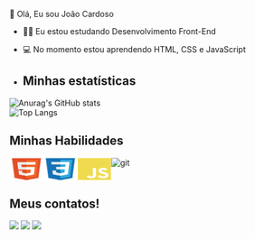 👋 Olá, Eu sou João Cardoso</h1>
  
- 👨‍💻 Eu estou estudando Desenvolvimento Front-End

- 💻 No momento estou aprendendo HTML, CSS e JavaScript
- <h2>Minhas estatísticas </h2>


![Anurag's GitHub stats](https://github-readme-stats.vercel.app/api?username=Jp-Cardoso360&show_icons=true&theme=radical)<br>
![Top Langs](https://github-readme-stats.vercel.app/api/top-langs/?username=Jp-Cardoso360&show_progress=true,icons=true&theme=radical)

   <h2>Minhas Habilidades</h2>
<div style ="display:flex;">
<img align="center" height="40" width="60" alt="html5" src="https://raw.githubusercontent.com/devicons/devicon/master/icons/html5/html5-original.svg" style="max-width: 100%;">
<img align="center" height="40" width="60" alt="css3" src="https://raw.githubusercontent.com/devicons/devicon/master/icons/css3/css3-original.svg" style="max-width: 100%;">
<img align="center" height="40" width="60" alt="javascript" src="https://raw.githubusercontent.com/devicons/devicon/master/icons/javascript/javascript-plain.svg" style="max-width: 100%;">
<img align="center" height="40" width="60" alt="git" src="https://camo.githubusercontent.com/dc9e7e657b4cd5ba7d819d1a9ce61434bd0ddbb94287d7476b186bd783b62279/68747470733a2f2f63646e2e6a7364656c6976722e6e65742f67682f64657669636f6e732f64657669636f6e2f69636f6e732f6769742f6769742d6f726967696e616c2e737667" data-canonical-src="https://cdn.jsdelivr.net/gh/devicons/devicon/icons/git/git-original.svg" style="max-width: 100%;">
</div>


  <h2>Meus contatos!</h2>
<a href="#" rel="nofollow"><img src="https://camo.githubusercontent.com/5eac8cae27148e0506aec25ff48529ad88e52c263140b6e69cec5f99ee0d1c50/68747470733a2f2f696d672e736869656c64732e696f2f62616467652f426c6f676765722d4646353732323f7374796c653d666f722d7468652d6261646765266c6f676f3d626c6f67676572266c6f676f436f6c6f723d7768697465" style="max-width: 100%;"></a>
<a href="#" rel="nofollow"><img src="https://camo.githubusercontent.com/c00f87aeebbec37f3ee0857cc4c20b21fefde8a96caf4744383ebfe44a47fe3f/68747470733a2f2f696d672e736869656c64732e696f2f62616467652f2d4c696e6b6564496e2d2532333030373742353f7374796c653d666f722d7468652d6261646765266c6f676f3d6c696e6b6564696e266c6f676f436f6c6f723d7768697465" data-canonical-src="https://img.shields.io/badge/-LinkedIn-%230077B5?style=for-the-badge&amp;logo=linkedin&amp;logoColor=white" style="max-width: 100%;"></a>
<a href="cardoso20.jp@gmail.com" target="_blank"><img src="https://camo.githubusercontent.com/927d6b3961fa048ff7303daf291cb5869dfa25018997cf8c1373c2f6a85b1458/68747470733a2f2f696d672e736869656c64732e696f2f62616467652f2d476d61696c2d2532333333333f7374796c653d666f722d7468652d6261646765266c6f676f3d676d61696c266c6f676f436f6c6f723d7768697465" data-canonical-src="https://img.shields.io/badge/-Gmail-%23333?style=for-the-badge&amp;logo=gmail&amp;logoColor=white" style="max-width: 100%;"></a>



